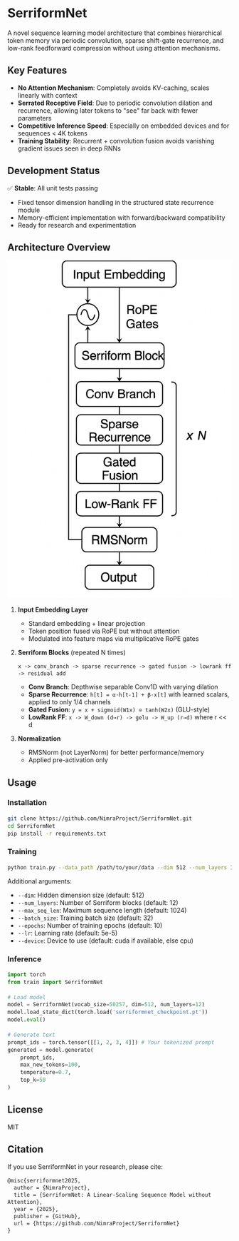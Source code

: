 # SerriformNet

A novel sequence learning model architecture that combines hierarchical token memory via periodic convolution, sparse shift-gate recurrence, and low-rank feedforward compression without using attention mechanisms.

## Key Features

- **No Attention Mechanism**: Completely avoids KV-caching, scales linearly with context
- **Serrated Receptive Field**: Due to periodic convolution dilation and recurrence, allowing later tokens to "see" far back with fewer parameters
- **Competitive Inference Speed**: Especially on embedded devices and for sequences < 4K tokens
- **Training Stability**: Recurrent + convolution fusion avoids vanishing gradient issues seen in deep RNNs

## Development Status

✅ **Stable**: All unit tests passing
- Fixed tensor dimension handling in the structured state recurrence module
- Memory-efficient implementation with forward/backward compatibility
- Ready for research and experimentation

## Architecture Overview

![SerriformNet Architecture](https://github.com/NimraProject/SerriformNet/blob/28fff94bbe213222ba3c8acb6137e150e8a38d7b/serriform_architecture.png)

1. **Input Embedding Layer**
   - Standard embedding + linear projection
   - Token position fused via RoPE but without attention
   - Modulated into feature maps via multiplicative RoPE gates

2. **Serriform Blocks** (repeated N times)
   ```
   x -> conv_branch -> sparse recurrence -> gated fusion -> lowrank ff -> residual add
   ```
   - **Conv Branch**: Depthwise separable Conv1D with varying dilation
   - **Sparse Recurrence**: `h[t] = α·h[t-1] + β·x[t]` with learned scalars, applied to only 1/4 channels
   - **Gated Fusion**: `y = x + sigmoid(W1x) ⊙ tanh(W2x)` (GLU-style)
   - **LowRank FF**: `x -> W_down (d→r) -> gelu -> W_up (r→d)` where r << d

3. **Normalization**
   - RMSNorm (not LayerNorm) for better performance/memory
   - Applied pre-activation only

## Usage

### Installation

```bash
git clone https://github.com/NimraProject/SerriformNet.git
cd SerriformNet
pip install -r requirements.txt
```

### Training

```bash
python train.py --data_path /path/to/your/data --dim 512 --num_layers 12 --max_seq_len 1024
```

Additional arguments:
- `--dim`: Hidden dimension size (default: 512)
- `--num_layers`: Number of Serriform blocks (default: 12)
- `--max_seq_len`: Maximum sequence length (default: 1024)
- `--batch_size`: Training batch size (default: 32)
- `--epochs`: Number of training epochs (default: 10)
- `--lr`: Learning rate (default: 5e-5)
- `--device`: Device to use (default: cuda if available, else cpu)

### Inference

```python
import torch
from train import SerriformNet

# Load model
model = SerriformNet(vocab_size=50257, dim=512, num_layers=12)
model.load_state_dict(torch.load('serriformnet_checkpoint.pt'))
model.eval()

# Generate text
prompt_ids = torch.tensor([[1, 2, 3, 4]]) # Your tokenized prompt
generated = model.generate(
    prompt_ids, 
    max_new_tokens=100, 
    temperature=0.7, 
    top_k=50
)
```

## License

MIT

## Citation

If you use SerriformNet in your research, please cite:

```
@misc{serriformnet2025,
  author = {NimraProject},
  title = {SerriformNet: A Linear-Scaling Sequence Model without Attention},
  year = {2025},
  publisher = {GitHub},
  url = {https://github.com/NimraProject/SerriformNet}
}
```
